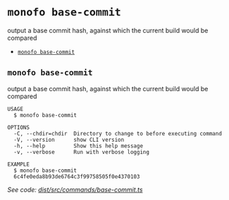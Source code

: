 `monofo base-commit`
====================

output a base commit hash, against which the current build would be compared

* [`monofo base-commit`](#monofo-base-commit)

## `monofo base-commit`

output a base commit hash, against which the current build would be compared

```
USAGE
  $ monofo base-commit

OPTIONS
  -C, --chdir=chdir  Directory to change to before executing command
  -V, --version      show CLI version
  -h, --help         Show this help message
  -v, --verbose      Run with verbose logging

EXAMPLE
  $ monofo base-commit
  6c4fe0eda8b93de6764c3f99758505f0e4370103
```

_See code: [dist/src/commands/base-commit.ts](https://github.com/vital-software/monofo/blob/v3.1.1/dist/src/commands/base-commit.ts)_
